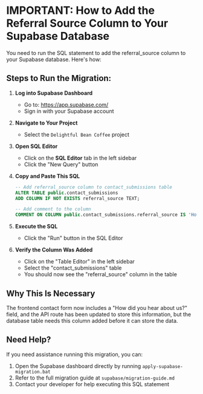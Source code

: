 # IMPORTANT: How to Add the Referral Source Column to Your Supabase Database

You need to run the SQL statement to add the referral_source column to your Supabase database. Here's how:

## Steps to Run the Migration:

1. **Log into Supabase Dashboard**
   - Go to: https://app.supabase.com/
   - Sign in with your Supabase account

2. **Navigate to Your Project**
   - Select the `Delightful Bean Coffee` project

3. **Open SQL Editor**
   - Click on the **SQL Editor** tab in the left sidebar
   - Click the "New Query" button

4. **Copy and Paste This SQL**
   ```sql
   -- Add referral_source column to contact_submissions table
   ALTER TABLE public.contact_submissions 
   ADD COLUMN IF NOT EXISTS referral_source TEXT;

   -- Add comment to the column
   COMMENT ON COLUMN public.contact_submissions.referral_source IS 'How the customer heard about Delightful Bean';
   ```

5. **Execute the SQL**
   - Click the "Run" button in the SQL Editor

6. **Verify the Column Was Added**
   - Click on the "Table Editor" in the left sidebar
   - Select the "contact_submissions" table
   - You should now see the "referral_source" column in the table

## Why This Is Necessary

The frontend contact form now includes a "How did you hear about us?" field, and the API route has been updated to store this information, but the database table needs this column added before it can store the data.

## Need Help?

If you need assistance running this migration, you can:
1. Open the Supabase dashboard directly by running `apply-supabase-migration.bat`
2. Refer to the full migration guide at `supabase/migration-guide.md`
3. Contact your developer for help executing this SQL statement
